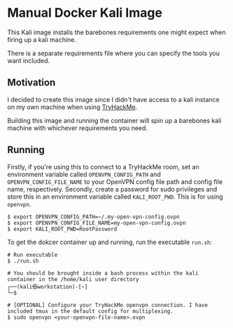 # Manual Docker Kali Image

This Kali image installs the barebones requirements one might expect when firing up a kali machine.

There is a separate requirements file where you can specify the tools you want included.

## Motivation

I decided to create this image since I didn't have access to a kali instance on my own machine when using [TryHackMe](https://tryhackme.com).

Building this image and running the container will spin up a barebones kali machine with whichever requirements you need.

## Running

Firstly, if you're using this to connect to a TryHackMe room, set an environment variable called `OPENVPN_CONFIG_PATH` and `OPENVPN_CONFIG_FILE_NAME` to your OpenVPN config file path and config file name, respectively. Secondly, create a password for sudo privileges and store this in an environment variable called `KALI_ROOT_PWD`. This is for using `openvpn`.

```
$ export OPENVPN_CONFIG_PATH=~/.my-open-vpn-config.ovpn
$ export OPENVPN_CONFIG_FILE_NAME=my-open-vpn-config.ovpn
$ export KALI_ROOT_PWD=RootPassword
```

To get the dokcer container up and running, run the executable `run.sh`:

```
# Run executable
$ ./run.sh

# You should be brought inside a bash process within the kali container in the /home/kali user directory
┌──(kali㉿workstation)-[~]
└─$ 

# [OPTIONAL] Configure your TryHackMe openvpn connection. I have included tmux in the default config for multiplexing.
$ sudo openvpn <your-openvpn-file-name>.ovpn
```

